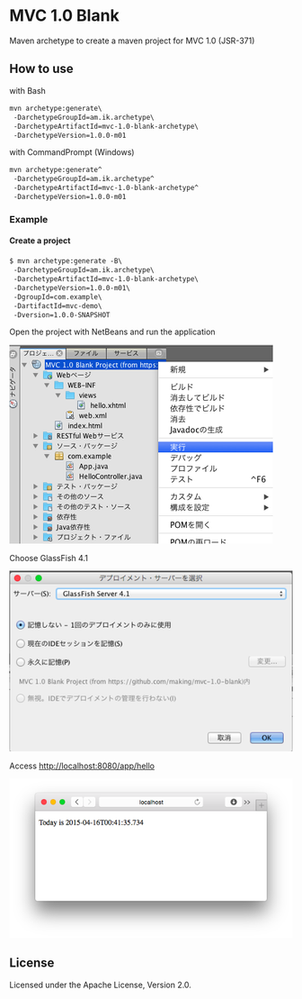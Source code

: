 # MVC 1.0 Blank

Maven archetype to create a maven project for MVC 1.0 (JSR-371)

## How to use

with Bash

    mvn archetype:generate\
     -DarchetypeGroupId=am.ik.archetype\
     -DarchetypeArtifactId=mvc-1.0-blank-archetype\
     -DarchetypeVersion=1.0.0-m01

with CommandPrompt (Windows)

    mvn archetype:generate^
     -DarchetypeGroupId=am.ik.archetype^
     -DarchetypeArtifactId=mvc-1.0-blank-archetype^
     -DarchetypeVersion=1.0.0-m01

### Example

#### Create a project

```
$ mvn archetype:generate -B\
 -DarchetypeGroupId=am.ik.archetype\
 -DarchetypeArtifactId=mvc-1.0-blank-archetype\
 -DarchetypeVersion=1.0.0-m01\
 -DgroupId=com.example\
 -DartifactId=mvc-demo\
 -Dversion=1.0.0-SNAPSHOT
```
Open the project with NetBeans and run the application

![NB01](images/run-app.png)

Choose GlassFish 4.1

![NB02](images/select-server.png)

Access [http://localhost:8080/app/hello](http://localhost:8080/app/hello)

![NB03](images/hello.png)




## License

Licensed under the Apache License, Version 2.0.
